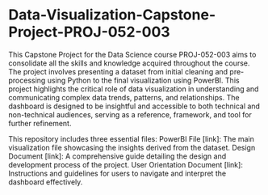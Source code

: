 # Data-Visualization-Capstone-Project-PROJ-052-003

This Capstone Project for the Data Science course PROJ-052-003 aims to consolidate all the skills and knowledge acquired throughout the course. The project involves presenting a dataset from initial cleaning and pre-processing using Python to the final visualization using PowerBI.  This project highlights the critical role of data visualization in understanding and communicating complex data trends, patterns, and relationships. The dashboard is designed to be insightful and accessible to both technical and non-technical audiences, serving as a reference, framework, and tool for further refinement.

This repository includes three essential files:
PowerBI File [link]: The main visualization file showcasing the insights derived from the dataset.
Design Document [link]: A comprehensive guide detailing the design and development process of the project.
User Orientation Document [link]: Instructions and guidelines for users to navigate and interpret the dashboard effectively.
